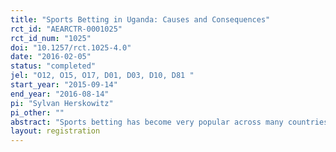 ```yaml
---
title: "Sports Betting in Uganda: Causes and Consequences"
rct_id: "AEARCTR-0001025"
rct_id_num: "1025"
doi: "10.1257/rct.1025-4.0"
date: "2016-02-05"
status: "completed"
jel: "O12, O15, O17, D01, D03, D10, D81	"
start_year: "2015-09-14"
end_year: "2016-08-14"
pi: "Sylvan Herskowitz"
pi_other: ""
abstract: "Sports betting has become very popular across many countries in sub-Saharan Africa over the last decade.  It is a multi-million dollar industry in many developing countries and continues to expand.  This study looks at sports betting behavior among bettors in Kampala, Uganda and seeks to identify causal factors contributing to high betting intensity and prevalence.  We will employ randomized treatments to identify possible behavioral biases contributing to high betting intensity.  We will also employ quasi-experimental methods to analyze additional causes as well as the impacts of betting participation that cannot be explored experimentally."
layout: registration
---
```


